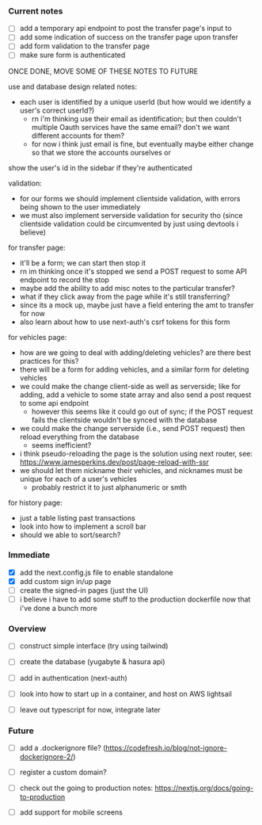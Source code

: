 ### Current notes

 - [ ] add a temporary api endpoint to post the transfer page's input to
 - [ ] add some indication of success on the transfer page upon transfer
 - [ ] add form validation to the transfer page
 - [ ] make sure form is authenticated

ONCE DONE, MOVE SOME OF THESE NOTES TO FUTURE

use and database design related notes:
 - each user is identified by a unique userId (but how would we identify a user's correct userId?)
   - rn i'm thinking use their email as identification; but then couldn't multiple Oauth services have the same email? don't we want different accounts for them?
   - for now i think just email is fine, but eventually maybe either change so that we store the accounts ourselves or 

show the user's id in the sidebar if they're authenticated

validation:
 - for our forms we should implement clientside validation, with errors being shown to the user immediately
 - we must also implement serverside validation for security tho (since clientside validation could be circumvented by just using devtools i believe)

for transfer page:
 - it'll be a form; we can start then stop it
 - rn im thinking once it's stopped we send a POST request to some API endpoint to record the stop
 - maybe add the ability to add misc notes to the particular transfer?
 - what if they click away from the page while it's still transferring?
 - since its a mock up, maybe just have a field entering the amt to transfer for now
 - also learn about how to use next-auth's csrf tokens for this form

for vehicles page:
 - how are we going to deal with adding/deleting vehicles? are there best practices for this?
 - there will be a form for adding vehicles, and a similar form for deleting vehicles
 - we could make the change client-side as well as serverside; like for adding, add a vehicle to some state array and also send a post request to some api endpoint
   - however this seems like it could go out of sync;  if the POST request fails the clientside wouldn't be synced with the database
 - we could make the change serverside (i.e., send POST request) then reload everything from the database
   - seems inefficient?
 - i think pseudo-reloading the page is the solution using next router, see: https://www.jamesperkins.dev/post/page-reload-with-ssr
 - we should let them nickname their vehicles, and nicknames must be unique for each of a user's vehicles
   - probably restrict it to just alphanumeric or smth

for history page:
 - just a table listing past transactions
 - look into how to implement a scroll bar
 - should we able to sort/search?


### Immediate
 - [x] add the next.config.js file to enable standalone
 - [x] add custom sign in/up page
 - [ ] create the signed-in pages (just the UI)
 - [ ] i believe i have to add some stuff to the production dockerfile now that i've done a bunch more

### Overview
 - [ ] construct simple interface (try using tailwind)
 - [ ] create the database (yugabyte & hasura api)
 - [ ] add in authentication (next-auth)
 - [ ] look into how to start up in a container, and host on AWS lightsail

 - [ ] leave out typescript for now, integrate later

### Future
 - [ ] add a .dockerignore file? (https://codefresh.io/blog/not-ignore-dockerignore-2/)
 - [ ] register a custom domain?
 - [ ] check out the going to production notes: https://nextjs.org/docs/going-to-production
 - [ ] add support for mobile screens


